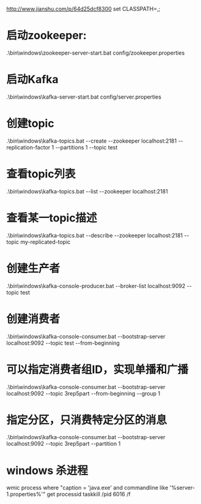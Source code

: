 ﻿http://www.jianshu.com/p/64d25dcf8300
set CLASSPATH=,;
# 启动zookeeper:
.\bin\windows\zookeeper-server-start.bat config/zookeeper.properties
# 启动Kafka
.\bin\windows\kafka-server-start.bat config/server.properties
# 创建topic
.\bin\windows\kafka-topics.bat --create --zookeeper localhost:2181 --replication-factor 1 --partitions 1 --topic test
# 查看topic列表
.\bin\windows\kafka-topics.bat --list --zookeeper localhost:2181
# 查看某一topic描述
.\bin\windows\kafka-topics.bat --describe --zookeeper localhost:2181 --topic my-replicated-topic
# 创建生产者
.\bin\windows\kafka-console-producer.bat --broker-list localhost:9092 --topic test
# 创建消费者
.\bin\windows\kafka-console-consumer.bat --bootstrap-server localhost:9092 --topic test --from-beginning
# 可以指定消费者组ID，实现单播和广播
.\bin\windows\kafka-console-consumer.bat --bootstrap-server localhost:9092 --topic  3rep5part --from-beginning --group 1
# 指定分区，只消费特定分区的消息
.\bin\windows\kafka-console-consumer.bat --bootstrap-server localhost:9092 --topic  3rep5part --partition 1
# windows 杀进程
wmic process where "caption = 'java.exe' and commandline like '%server-1.properties%'" get processid
taskkill /pid 6016 /f
    